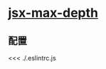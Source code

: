 # [jsx-max-depth](https://github.com/jsx-eslint/eslint-plugin-react/blob/master/docs/rules/jsx-max-depth.md)

## 配置

<<< ./.eslintrc.js
